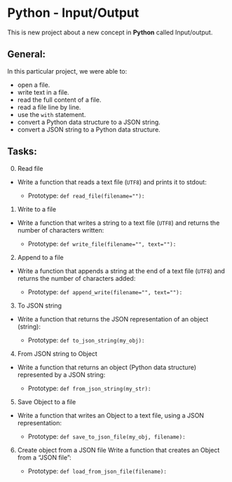 # Python - Input/Output
This is new project about a new concept in __Python__ called Input/output.

## General:
In this particular project, we were able to:
* open a file.
* write text in a file.
* read the full content of a file.
* read a file line by line.
* use the `with` statement.
* convert a Python data structure to a JSON string.
* convert a JSON string to a Python data structure.

## Tasks:
0. Read file
* Write a function that reads a text file (`UTF8`) and prints it to stdout:

	* Prototype: `def read_file(filename=""):`

1. Write to a file
* Write a function that writes a string to a text file (`UTF8`) and returns the number of characters written:

	* Prototype: `def write_file(filename="", text=""):`

2. Append to a file
* Write a function that appends a string at the end of a text file (`UTF8`) and returns the number of characters added:

	* Prototype: `def append_write(filename="", text=""):`

3. To JSON string
* Write a function that returns the JSON representation of an object (string):

	* Prototype: `def to_json_string(my_obj):`

4. From JSON string to Object
* Write a function that returns an object (Python data structure) represented by a JSON string:

	* Prototype: `def from_json_string(my_str):`

5. Save Object to a file
* Write a function that writes an Object to a text file, using a JSON representation:

	* Prototype: `def save_to_json_file(my_obj, filename):`

6. Create object from a JSON file
Write a function that creates an Object from a “JSON file”:

	* Prototype: `def load_from_json_file(filename):`
